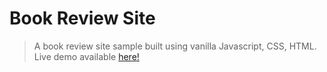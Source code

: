 # Book Review Site

> A book review site sample built using vanilla Javascript, CSS, HTML. Live demo available [here!](https://Danishreh.github.io)
